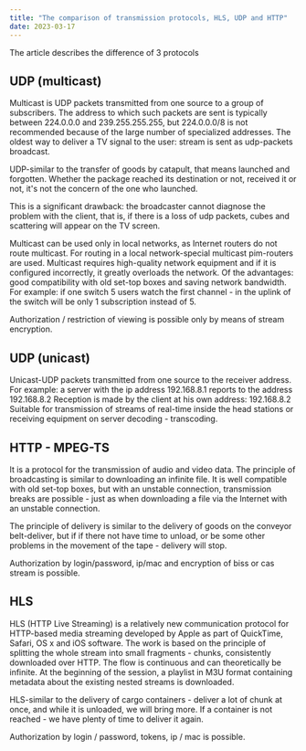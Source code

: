 ```yaml
---
title: "The comparison of transmission protocols, HLS, UDP and HTTP"
date: 2023-03-17
---
```


The article describes the difference of 3 protocols

## UDP (multicast)

Multicast is UDP packets transmitted from one source to a group of subscribers. The address to which such packets are sent is typically between 224.0.0.0 and 239.255.255.255, but 224.0.0.0/8 is not recommended because of the large number of specialized addresses.
The oldest way to deliver a TV signal to the user: stream is sent as udp-packets broadcast.

UDP-similar to the transfer of goods by catapult, that means launched and forgotten. Whether the package reached its destination or not, received it or not, it's not the concern of the one who launched.

This is a significant drawback: the broadcaster cannot diagnose the problem with the client, that is, if there is a loss of udp packets, cubes and scattering will appear on the TV screen.

Multicast can be used only in local networks, as Internet routers do not route multicast. For routing in a local network-special multicast pim-routers are used.
Multicast requires high-quality network equipment and if it is configured incorrectly, it greatly overloads the network.
Of the advantages: good compatibility with old set-top boxes and saving network bandwidth. For example: if one switch 5 users watch the first channel - in the uplink of the switch will be only 1 subscription instead of 5.

Authorization / restriction of viewing is possible only by means of stream encryption.

## UDP (unicast)

Unicast-UDP packets transmitted from one source to the receiver address.
For example: a server with the ip address 192.168.8.1 reports to the address 192.168.8.2
Reception is made by the client at his own address: 192.168.8.2
Suitable for transmission of streams of real-time inside the head stations or receiving equipment on server decoding - transcoding.

## HTTP - MPEG-TS

It is a protocol for the transmission of audio and video data.
The principle of broadcasting is similar to downloading an infinite file. It is well compatible with old set-top boxes, but with an unstable connection, transmission breaks are possible - just as when downloading a file via the Internet with an unstable connection.

The principle of delivery is similar to the delivery of goods on the conveyor belt-deliver, but if if there not have time to unload, or be some other problems in the movement of the tape - delivery will stop.

Authorization by login/password, ip/mac and encryption of biss or cas stream is possible.

## HLS

HLS (HTTP Live Streaming) is a relatively new communication protocol for HTTP-based media streaming developed by Apple as part of QuickTime, Safari, OS x and iOS software. The work is based on the principle of splitting the whole stream into small fragments - chunks, consistently downloaded over HTTP. The flow is continuous and can theoretically be infinite. At the beginning of the session, a playlist in M3U format containing metadata about the existing nested streams is downloaded.

HLS-similar to the delivery of cargo containers - deliver a lot of chunk at once, and while it is unloaded, we will bring more. If a container is not reached - we have plenty of time to deliver it again.

Authorization by login / password, tokens, ip / mac is possible.
